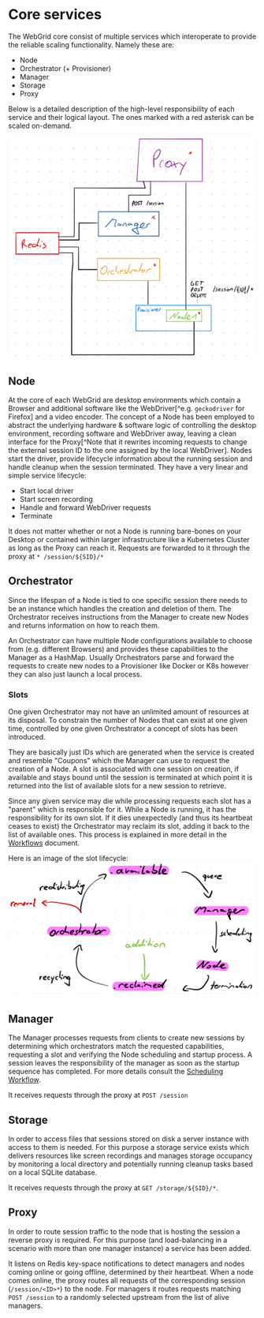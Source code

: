 # Core services

The WebGrid core consist of multiple services which interoperate to provide the reliable scaling functionality. Namely these are:

- Node
- Orchestrator (+ Provisioner)
- Manager
- Storage
- Proxy

Below is a detailed description of the high-level responsibility of each service and their logical layout. The ones marked with a red asterisk can be scaled on-demand.

![](../assets/Component-overview.jpeg)

## Node
At the core of each WebGrid are desktop environments which contain a Browser and additional software like the WebDriver[^e.g. `geckodriver` for Firefox] and a video encoder. The concept of a Node has been employed to abstract the underlying hardware & software logic of controlling the desktop environment, recording software and WebDriver away, leaving a clean interface for the Proxy[^Note that it rewrites incoming requests to change the external session ID to the one assigned by the local WebDriver]. Nodes start the driver, provide lifecycle information about the running session and handle cleanup when the session terminated. They have a very linear and simple service lifecycle:

- Start local driver
- Start screen recording
- Handle and forward WebDriver requests
- Terminate

It does not matter whether or not a Node is running bare-bones on your Desktop or contained within larger infrastructure like a Kubernetes Cluster as long as the Proxy can reach it. Requests are forwarded to it through the proxy at `* /session/${SID}/*`

## Orchestrator
Since the lifespan of a Node is tied to one specific session there needs to be an instance which handles the creation and deletion of them. The Orchestrator receives instructions from the Manager to create new Nodes and returns information on how to reach them.

An Orchestrator can have multiple Node configurations available to choose from (e.g. different Browsers) and provides these capabilities to the Manager as a HashMap. Usually Orchestrators parse and forward the requests to create new nodes to a Provisioner like Docker or K8s however they can also just launch a local process.

### Slots
One given Orchestrator may not have an unlimited amount of resources at its disposal. To constrain the number of Nodes that can exist at one given time, controlled by one given Orchestrator a concept of slots has been introduced.

They are basically just IDs which are generated when the service is created and resemble "Coupons" which the Manager can use to request the creation of a Node. A slot is associated with one session on creation, if available and stays bound until the session is terminated at which point it is returned into the list of available slots for a new session to retrieve.

Since any given service may die while processing requests each slot has a "parent" which is responsible for it. While a Node is running, it has the responsibility for its own slot. If it dies unexpectedly (and thus its heartbeat ceases to exist) the Orchestrator may reclaim its slot, adding it back to the list of available ones. This process is explained in more detail in the [Workflows](./Workflows.md) document.

Here is an image of the slot lifecycle:
![](../assets/Slot-lifecycle.jpeg)

## Manager
The Manager processes requests from clients to create new sessions by determining which orchestrators match the requested capabilities, requesting a slot and verifying the Node scheduling and startup process. A session leaves the responsibility of the manager as soon as the startup sequence has completed. For more details consult the [Scheduling Workflow](./Workflows.md).

It receives requests through the proxy at `POST /session`

## Storage
In order to access files that sessions stored on disk a server instance with access to them is needed. For this purpose a storage service exists which delivers resources like screen recordings and manages storage occupancy by monitoring a local directory and potentially running cleanup tasks based on a local SQLite database.

It receives requests through the proxy at `GET /storage/${SID}/*`.

## Proxy
In order to route session traffic to the node that is hosting the session a reverse proxy is required. For this purpose (and load-balancing in a scenario with more than one manager instance) a service has been added.

It listens on Redis key-space notifications to detect managers and nodes coming online or going offline, determined by their heartbeat. When a node comes online, the proxy routes all requests of the corresponding session (`/session/<ID>*`) to the node. For managers it routes requests matching `POST /session` to a randomly selected upstream from the list of alive managers.